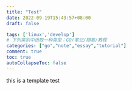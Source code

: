 ```yaml
---
title: "Test"
date: 2022-09-19T15:43:57+08:00
draft: false

tags: ['linux','develop']
# 下列类别中选取一种类型：GO/笔记/随笔/教程
categories: ["go","note","essay","tutorial"]
comment: true
toc: true
autoCollapseToc: false
---
```


this is a template test
